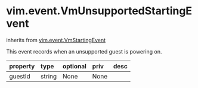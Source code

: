 vim.event.VmUnsupportedStartingEvent
====================================
inherits from [vim.event.VmStartingEvent](docs/vim.event.VmStartingEvent.md)


This event records when an unsupported guest is powering on.

| property | type | optional | priv | desc |
|:---------|:-----|:---------|:-----|:-----|
| guestId | string | None | None |  |


